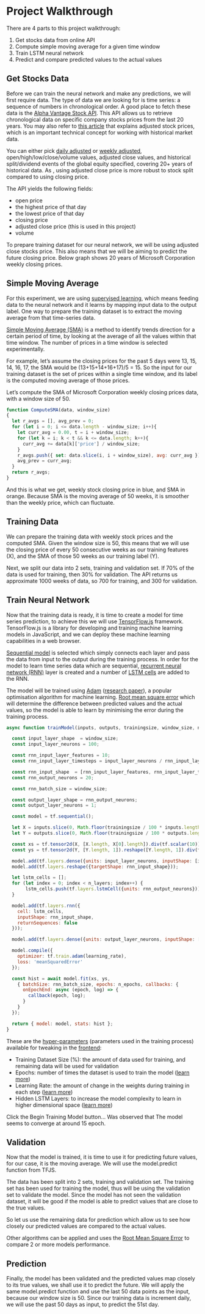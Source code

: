 # Project Walkthrough
There are 4 parts to this project walkthrough:
1. Get stocks data from online API
2. Compute simple moving average for a given time window
3. Train LSTM neural network
4. Predict and compare predicted values to the actual values

## Get Stocks Data

Before we can train the neural network and make any predictions, we will first require data. The type of data we are looking for is time series: a sequence of numbers in chronological order. A good place to fetch these data is the [Alpha Vantage Stock API](https://www.alphavantage.co/). This API allows us to retrieve chronological data on specific company stocks prices from the last 20 years. You may also refer to [this article](https://medium.com/@patrick.collins_58673/stock-api-landscape-5c6e054ee631) that explains adjusted stock prices, which is an important technical concept for working with historical market data. 

You can either pick [daily adjusted](https://www.alphavantage.co/documentation/#dailyadj) or [weekly adjusted](https://www.alphavantage.co/documentation/#weeklyadj), open/high/low/close/volume values, adjusted close values, and historical split/dividend events of the global equity specified, covering 20+ years of historical data. As , using adjusted close price is more robust to stock split compared to using closing price.

The API yields the following fields:
- open price
- the highest price of that day
- the lowest price of that day
- closing price 
- adjusted close price (this is used in this project)
- volume

To prepare training dataset for our neural network, we will be using adjusted close stocks price. This also means that we will be aiming to predict the future closing price. Below graph shows 20 years of Microsoft Corporation weekly closing prices.



## Simple Moving Average

For this experiment, we are using [supervised learning](https://en.wikipedia.org/wiki/Supervised_learning), which means feeding data to the neural network and it learns by mapping input data to the output label. One way to prepare the training dataset is to extract the moving average from that time-series data.

[Simple Moving Average (SMA)](https://www.investopedia.com/terms/s/sma.asp) is a method to identify trends direction for a certain period of time, by looking at the average of all the values within that time window. The number of prices in a time window is selected experimentally.

For example, let’s assume the closing prices for the past 5 days were 13, 15, 14, 16, 17, the SMA would be (13+15+14+16+17)/5 = 15. So the input for our training dataset is the set of prices within a single time window, and its label is the computed moving average of those prices.

Let’s compute the SMA of Microsoft Corporation weekly closing prices data, with a window size of 50.

```javascript
function ComputeSMA(data, window_size)
{
  let r_avgs = [], avg_prev = 0;
  for (let i = 0; i <= data.length - window_size; i++){
    let curr_avg = 0.00, t = i + window_size;
    for (let k = i; k < t && k <= data.length; k++){
      curr_avg += data[k]['price'] / window_size;
    }
    r_avgs.push({ set: data.slice(i, i + window_size), avg: curr_avg });
    avg_prev = curr_avg;
  }
  return r_avgs;
}
```

And this is what we get, weekly stock closing price in blue, and SMA in orange. Because SMA is the moving average of 50 weeks, it is smoother than the weekly price, which can fluctuate.



## Training Data

We can prepare the training data with weekly stock prices and the computed SMA. Given the window size is 50, this means that we will use the closing price of every 50 consecutive weeks as our training features (X), and the SMA of those 50 weeks as our training label (Y).

Next, we split our data into 2 sets, training and validation set. If 70% of the data is used for training, then 30% for validation. The API returns us approximate 1000 weeks of data, so 700 for training, and 300 for validation.

## Train Neural Network

Now that the training data is ready, it is time to create a model for time series prediction, to achieve this we will use [TensorFlow.js](https://www.tensorflow.org/js) framework. TensorFlow.js is a library for developing and training machine learning models in JavaScript, and we can deploy these machine learning capabilities in a web browser.

[Sequential model](https://js.tensorflow.org/api/latest/#sequential) is selected which simply connects each layer and pass the data from input to the output during the training process. In order for the model to learn time series data which are sequential, [recurrent neural network (RNN)](https://js.tensorflow.org/api/latest/#layers.rnn) layer is created and a number of [LSTM cells](https://js.tensorflow.org/api/latest/#layers.lstmCell) are added to the RNN.

The model will be trained using [Adam](https://js.tensorflow.org/api/latest/#train.adam) ([research paper](https://arxiv.org/abs/1412.6980)), a popular optimisation algorithm for machine learning. [Root mean square error](https://js.tensorflow.org/api/latest/#losses.meanSquaredError) which will determine the difference between predicted values and the actual values, so the model is able to learn by minimising the error during the training process.



```javascript
async function trainModel(inputs, outputs, trainingsize, window_size, n_epochs, learning_rate, n_layers, callback){

  const input_layer_shape  = window_size;
  const input_layer_neurons = 100;

  const rnn_input_layer_features = 10;
  const rnn_input_layer_timesteps = input_layer_neurons / rnn_input_layer_features;

  const rnn_input_shape  = [rnn_input_layer_features, rnn_input_layer_timesteps];
  const rnn_output_neurons = 20;

  const rnn_batch_size = window_size;

  const output_layer_shape = rnn_output_neurons;
  const output_layer_neurons = 1;

  const model = tf.sequential();

  let X = inputs.slice(0, Math.floor(trainingsize / 100 * inputs.length));
  let Y = outputs.slice(0, Math.floor(trainingsize / 100 * outputs.length));

  const xs = tf.tensor2d(X, [X.length, X[0].length]).div(tf.scalar(10));
  const ys = tf.tensor2d(Y, [Y.length, 1]).reshape([Y.length, 1]).div(tf.scalar(10));

  model.add(tf.layers.dense({units: input_layer_neurons, inputShape: [input_layer_shape]}));
  model.add(tf.layers.reshape({targetShape: rnn_input_shape}));

  let lstm_cells = [];
  for (let index = 0; index < n_layers; index++) {
       lstm_cells.push(tf.layers.lstmCell({units: rnn_output_neurons}));
  }

  model.add(tf.layers.rnn({
    cell: lstm_cells,
    inputShape: rnn_input_shape,
    returnSequences: false
  }));

  model.add(tf.layers.dense({units: output_layer_neurons, inputShape: [output_layer_shape]}));

  model.compile({
    optimizer: tf.train.adam(learning_rate),
    loss: 'meanSquaredError'
  });

  const hist = await model.fit(xs, ys,
    { batchSize: rnn_batch_size, epochs: n_epochs, callbacks: {
      onEpochEnd: async (epoch, log) => {
        callback(epoch, log);
      }
    }
  });

  return { model: model, stats: hist };
}
```

These are the [hyper-parameters](https://en.wikipedia.org/wiki/Hyperparameter_(machine_learning)) (parameters used in the training process) available for tweaking in the [frontend](https://jinglescode.github.io/demos/tfjs-timeseries-stocks):
- Training Dataset Size (%): the amount of data used for training, and remaining data will be used for validation
- Epochs: number of times the dataset is used to train the model ([learn more](https://machinelearningmastery.com/difference-between-a-batch-and-an-epoch/))
- Learning Rate: the amount of change in the weights during training in each step ([learn more](https://machinelearningmastery.com/learning-rate-for-deep-learning-neural-networks/))
- Hidden LSTM Layers: to increase the model complexity to learn in higher dimensional space ([learn more](https://machinelearningmastery.com/how-to-configure-the-number-of-layers-and-nodes-in-a-neural-network/))

Click the Begin Training Model button…
Was observed that The model seems to converge at around 15 epoch.

## Validation

Now that the model is trained, it is time to use it for predicting future values, for our case, it is the moving average. We will use the model.predict function from TFJS.

The data has been split into 2 sets, training and validation set. The training set has been used for training the model, thus will be using the validation set to validate the model. Since the model has not seen the validation dataset, it will be good if the model is able to predict values that are close to the true values.

So let us use the remaining data for prediction which allow us to see how closely our predicted values are compared to the actual values.

Other algorithms can be applied and uses the [Root Mean Square Error](https://www.statisticshowto.datasciencecentral.com/rmse/) to compare 2 or more models performance.

## Prediction

Finally, the model has been validated and the predicted values map closely to its true values, we shall use it to predict the future. We will apply the same model.predict function and use the last 50 data points as the input, because our window size is 50. Since our training data is increment daily, we will use the past 50 days as input, to predict the 51st day.

